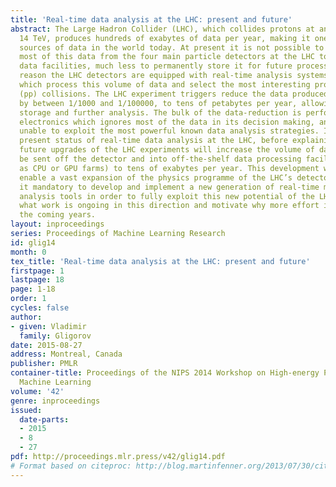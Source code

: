 ```yaml
---
title: 'Real-time data analysis at the LHC: present and future'
abstract: The Large Hadron Collider (LHC), which collides protons at an energy of
  14 TeV, produces hundreds of exabytes of data per year, making it one of the largest
  sources of data in the world today. At present it is not possible to even transfer
  most of this data from the four main particle detectors at the LHC to “offline”
  data facilities, much less to permanently store it for future processing. For this
  reason the LHC detectors are equipped with real-time analysis systems, called triggers,
  which process this volume of data and select the most interesting proton-proton
  (pp) collisions. The LHC experiment triggers reduce the data produced by the LHC
  by between 1/1000 and 1/100000, to tens of petabytes per year, allowing its economical
  storage and further analysis. The bulk of the data-reduction is performed by custom
  electronics which ignores most of the data in its decision making, and is therefore
  unable to exploit the most powerful known data analysis strategies. I cover the
  present status of real-time data analysis at the LHC, before explaining why the
  future upgrades of the LHC experiments will increase the volume of data which can
  be sent off the detector and into off-the-shelf data processing facilities (such
  as CPU or GPU farms) to tens of exabytes per year. This development will simultaneously
  enable a vast expansion of the physics programme of the LHC’s detectors, and make
  it mandatory to develop and implement a new generation of real-time multivariate
  analysis tools in order to fully exploit this new potential of the LHC. I explain
  what work is ongoing in this direction and motivate why more effort is needed in
  the coming years.
layout: inproceedings
series: Proceedings of Machine Learning Research
id: glig14
month: 0
tex_title: 'Real-time data analysis at the LHC: present and future'
firstpage: 1
lastpage: 18
page: 1-18
order: 1
cycles: false
author:
- given: Vladimir
  family: Gligorov
date: 2015-08-27
address: Montreal, Canada
publisher: PMLR
container-title: Proceedings of the NIPS 2014 Workshop on High-energy Physics and
  Machine Learning
volume: '42'
genre: inproceedings
issued:
  date-parts:
  - 2015
  - 8
  - 27
pdf: http://proceedings.mlr.press/v42/glig14.pdf
# Format based on citeproc: http://blog.martinfenner.org/2013/07/30/citeproc-yaml-for-bibliographies/
---
```

